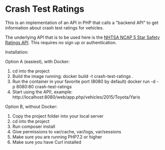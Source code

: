 Crash Test Ratings
==================

This is an implementation of an API in PHP that calls a "backend API" 
to get information about crash test ratings for vehicles.

The underlying API that is to be used here is the [NHTSA NCAP 5 Star Safety Ratings API](https://one.nhtsa.gov/webapi/Default.aspx?SafetyRatings/API/5).  This requires no sign up or authentication.

Installation:

Option A (easiest), with Docker:

1) cd into the project 
2) Build the image running: docker build -t crash-test-ratings .
3) Run the container in your favorite port (8080 by default) docker run -d -p 8080:80 crash-test-ratings
4) Start using the API!, example: http://localhost:8080/web/app.php/vehicles/2015/Toyota/Yaris

Option B, without Docker:
1) Copy the project folder into your local server
2) cd into the project 
3) Run composer install
4) Give permissions to var/cache, var/logs, var/sessions
5) Make sure you are running PHP7.2 or higher
6) Make sure you have Curl installed